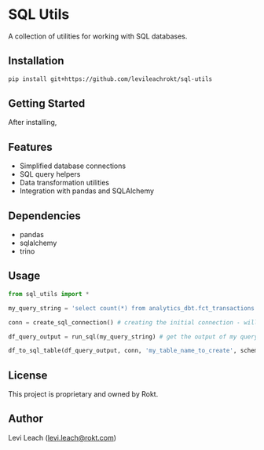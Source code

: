 # SQL Utils

A collection of utilities for working with SQL databases.

## Installation

```bash
pip install git+https://github.com/levileachrokt/sql-utils
```

## Getting Started

After installing, 

## Features

- Simplified database connections
- SQL query helpers
- Data transformation utilities
- Integration with pandas and SQLAlchemy

## Dependencies

- pandas
- sqlalchemy
- trino

## Usage

```python
from sql_utils import *

my_query_string = 'select count(*) from analytics_dbt.fct_transactions' # a query to run

conn = create_sql_connection() # creating the initial connection - will open a browser window to log in

df_query_output = run_sql(my_query_string) # get the output of my query in a pandas df 

df_to_sql_table(df_query_output, conn, 'my_table_name_to_create', schema='analytics_ny') # write to a table in chunks of 1000 rows

```

## License

This project is proprietary and owned by Rokt.

## Author

Levi Leach (levi.leach@rokt.com) 